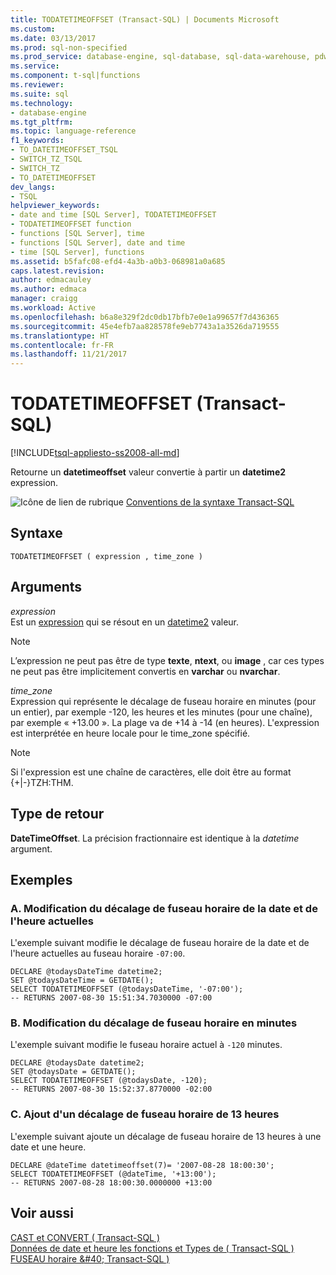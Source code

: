 ```yaml
---
title: TODATETIMEOFFSET (Transact-SQL) | Documents Microsoft
ms.custom: 
ms.date: 03/13/2017
ms.prod: sql-non-specified
ms.prod_service: database-engine, sql-database, sql-data-warehouse, pdw
ms.service: 
ms.component: t-sql|functions
ms.reviewer: 
ms.suite: sql
ms.technology:
- database-engine
ms.tgt_pltfrm: 
ms.topic: language-reference
f1_keywords:
- TO_DATETIMEOFFSET_TSQL
- SWITCH_TZ_TSQL
- SWITCH_TZ
- TO_DATETIMEOFFSET
dev_langs:
- TSQL
helpviewer_keywords:
- date and time [SQL Server], TODATETIMEOFFSET
- TODATETIMEOFFSET function
- functions [SQL Server], time
- functions [SQL Server], date and time
- time [SQL Server], functions
ms.assetid: b5fafc08-efd4-4a3b-a0b3-068981a0a685
caps.latest.revision: 
author: edmacauley
ms.author: edmaca
manager: craigg
ms.workload: Active
ms.openlocfilehash: b6a8e329f2dc0db17bfb7e0e1a99657f7d436365
ms.sourcegitcommit: 45e4efb7aa828578fe9eb7743a1a3526da719555
ms.translationtype: HT
ms.contentlocale: fr-FR
ms.lasthandoff: 11/21/2017
---
```

# <a name="todatetimeoffset-transact-sql"></a>TODATETIMEOFFSET (Transact-SQL)
[!INCLUDE[tsql-appliesto-ss2008-all-md](../../includes/tsql-appliesto-ss2008-all-md.md)]

  Retourne un **datetimeoffset** valeur convertie à partir un **datetime2** expression.  
  
 ![Icône de lien de rubrique](../../database-engine/configure-windows/media/topic-link.gif "Icône lien de rubrique") [Conventions de la syntaxe Transact-SQL](../../t-sql/language-elements/transact-sql-syntax-conventions-transact-sql.md)  
  
## <a name="syntax"></a>Syntaxe  
  
```  
TODATETIMEOFFSET ( expression , time_zone )  
```  
  
## <a name="arguments"></a>Arguments  
 *expression*  
 Est un [expression](../../t-sql/language-elements/expressions-transact-sql.md) qui se résout en un [datetime2](../../t-sql/data-types/datetime2-transact-sql.md) valeur.  
  
> [!NOTE]  
>  L’expression ne peut pas être de type **texte**, **ntext**, ou **image** , car ces types ne peut pas être implicitement convertis en **varchar** ou **nvarchar**.  
  
 *time_zone*  
 Expression qui représente le décalage de fuseau horaire en minutes (pour un entier), par exemple -120, les heures et les minutes (pour une chaîne), par exemple « +13.00 ». La plage va de +14 à -14 (en heures). L'expression est interprétée en heure locale pour le time_zone spécifié.  
  
> [!NOTE]  
>  Si l'expression est une chaîne de caractères, elle doit être au format {+|-}TZH:THM.  
  
## <a name="return-type"></a>Type de retour  
 **DateTimeOffset**. La précision fractionnaire est identique à la *datetime* argument.  
  
## <a name="examples"></a>Exemples  
  
### <a name="a-changing-the-time-zone-offset-of-the-current-date-and-time"></a>A. Modification du décalage de fuseau horaire de la date et de l'heure actuelles  
 L'exemple suivant modifie le décalage de fuseau horaire de la date et de l'heure actuelles au fuseau horaire `-07:00`.  
  
```  
DECLARE @todaysDateTime datetime2;  
SET @todaysDateTime = GETDATE();  
SELECT TODATETIMEOFFSET (@todaysDateTime, '-07:00');  
-- RETURNS 2007-08-30 15:51:34.7030000 -07:00  
```  
  
### <a name="b-changing-the-time-zone-offset-in-minutes"></a>B. Modification du décalage de fuseau horaire en minutes  
 L'exemple suivant modifie le fuseau horaire actuel à `-120` minutes.  
  
```  
DECLARE @todaysDate datetime2;  
SET @todaysDate = GETDATE();  
SELECT TODATETIMEOFFSET (@todaysDate, -120);  
-- RETURNS 2007-08-30 15:52:37.8770000 -02:00  
```  
  
### <a name="c-adding-a-13-hour-time-zone-offset"></a>C. Ajout d'un décalage de fuseau horaire de 13 heures  
 L'exemple suivant ajoute un décalage de fuseau horaire de 13 heures à une date et une heure.  
  
```  
DECLARE @dateTime datetimeoffset(7)= '2007-08-28 18:00:30';  
SELECT TODATETIMEOFFSET (@dateTime, '+13:00');  
-- RETURNS 2007-08-28 18:00:30.0000000 +13:00  
```  
  
## <a name="see-also"></a>Voir aussi  
 [CAST et CONVERT &#40; Transact-SQL &#41;](../../t-sql/functions/cast-and-convert-transact-sql.md)   
 [Données de date et heure les fonctions et Types de &#40; Transact-SQL &#41;](../../t-sql/functions/date-and-time-data-types-and-functions-transact-sql.md)   
 [FUSEAU horaire &AMP;#40; Transact-SQL &#41;](../../t-sql/queries/at-time-zone-transact-sql.md)  
  
  

